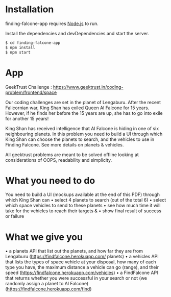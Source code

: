 # Installation

finding-falcone-app requires [Node.js](https://nodejs.org/) to run.

Install the dependencies and devDependencies and start the server.

```sh
$ cd finding-falcone-app
$ npm install
$ npm start
```

# App

GeekTrust Challenge : https://www.geektrust.in/coding-problem/frontend/space

Our coding challenges are set in the planet of Lengaburu. After the recent Falicornian war, King Shan has exiled Queen Al Falcone for 15 years. However, if he finds her before the 15 years are up, she has to go into exile for another 15 years!

King Shan has received intelligence that Al Falcone is hiding in one of six neighbouring planets. In this problem you need to build a UI through which King Shan can choose the planets to search, and the vehicles to use in Finding Falcone. See more details on planets & vehicles.

All geektrust problems are meant to be solved offline looking at considerations of OOPS, readability and simplicity.

# What you need to do

You need to build a UI (mockups available at the end of this PDF) through which King Shan can
• select 4 planets to search (out of the total 6)
• select which space vehicles to send to these planets
• see how much time it will take for the vehicles to reach their targets &
• show final result of success or failure

# What we give you

• a planets API that list out the planets, and how far they are from Lengaburu (https://findfalcone.herokuapp.com/
planets)
• a vehicles API that lists the types of space vehicle at your disposal, how many of each type you have, the
maximum distance a vehicle can go (range), and their speed (https://findfalcone.herokuapp.com/vehicles)
• a FindFalcone API that returns whether you were successful in your search or not (we randomly assign a planet
to Al Falcone) (https://findfalcone.herokuapp.com/find)
